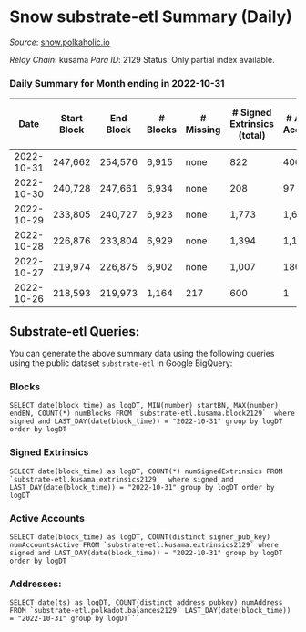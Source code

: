 # Snow substrate-etl Summary (Daily)

_Source_: [snow.polkaholic.io](https://snow.polkaholic.io)

*Relay Chain*: kusama
*Para ID*: 2129
Status: Only partial index available.


### Daily Summary for Month ending in 2022-10-31


| Date | Start Block | End Block | # Blocks | # Missing | # Signed Extrinsics (total) | # Active Accounts | # Addresses with Balances | # Events | # Transfers | # XCM Transfers In | # XCM Transfers Out |
| ---- | ----------- | --------- | -------- | --------- | --------------------------- | ----------------- | ------------------------- | -------- | ----------- | ------------------ | ------------------- |
| 2022-10-31 | 247,662 | 254,576 | 6,915 | none | 822 | 400 |  | 44,427 | 2,410  |   |   |
| 2022-10-30 | 240,728 | 247,661 | 6,934 | none | 208 | 97 |  | 22,956 | 221  |   |   |
| 2022-10-29 | 233,805 | 240,727 | 6,923 | none | 1,773 | 1,685 |  | 35,168 | 1,774  |   |   |
| 2022-10-28 | 226,876 | 233,804 | 6,929 | none | 1,394 | 1,163 |  | 31,966 | 1,387  |   |   |
| 2022-10-27 | 219,974 | 226,875 | 6,902 | none | 1,007 | 180 |  | 31,407 | 1,016  |   |   |
| 2022-10-26 | 218,593 | 219,973 | 1,164 | 217 | 600 | 1 |  | 10,093 | 600  |   |   |

## Substrate-etl Queries:
You can generate the above summary data using the following queries using the public dataset `substrate-etl` in Google BigQuery:


### Blocks
```
SELECT date(block_time) as logDT, MIN(number) startBN, MAX(number) endBN, COUNT(*) numBlocks FROM `substrate-etl.kusama.block2129`  where signed and LAST_DAY(date(block_time)) = "2022-10-31" group by logDT order by logDT
```


### Signed Extrinsics
```
SELECT date(block_time) as logDT, COUNT(*) numSignedExtrinsics FROM `substrate-etl.kusama.extrinsics2129`  where signed and LAST_DAY(date(block_time)) = "2022-10-31" group by logDT order by logDT
```


### Active Accounts
```
SELECT date(block_time) as logDT, COUNT(distinct signer_pub_key) numAccountsActive FROM `substrate-etl.kusama.extrinsics2129` where signed and LAST_DAY(date(block_time)) = "2022-10-31" group by logDT order by logDT
```


### Addresses:
```
SELECT date(ts) as logDT, COUNT(distinct address_pubkey) numAddress FROM `substrate-etl.polkadot.balances2129` LAST_DAY(date(block_time)) = "2022-10-31" group by logDT```

